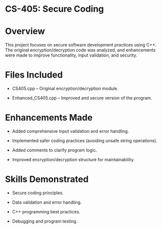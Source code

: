 # CS-405: Secure Coding
# Overview
This project focuses on secure software development practices using C++. The original encryption/decryption code was analyzed, and enhancements were made to improve functionality, input validation, and security.

# Files Included
- CS405.cpp – Original encryption/decryption module.

- Enhanced_CS405.cpp – Improved and secure version of the program.

# Enhancements Made
- Added comprehensive input validation and error handling.

- Implemented safer coding practices (avoiding unsafe string operations).

- Added comments to clarify program logic.

- Improved encryption/decryption structure for maintainability.

# Skills Demonstrated
- Secure coding principles.

- Data validation and error handling.

- C++ programming best practices.

- Debugging and program testing.
